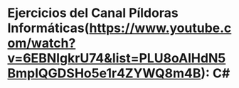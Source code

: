 ﻿# Ejercicios del Canal Píldoras Informáticas(https://www.youtube.com/watch?v=6EBNIgkrU74&list=PLU8oAlHdN5BmpIQGDSHo5e1r4ZYWQ8m4B): C#
 
